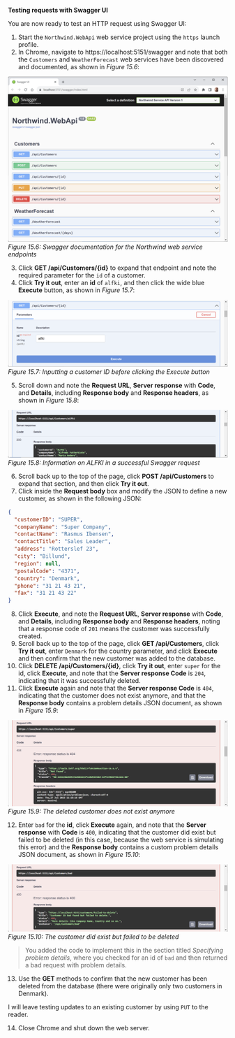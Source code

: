 **Testing requests with Swagger UI**

You are now ready to test an HTTP request using Swagger UI:
1.	Start the `Northwind.WebApi` web service project using the `https` launch profile.
2.	In Chrome, navigate to https://localhost:5151/swagger and note that both the `Customers` and `WeatherForecast` web services have been discovered and documented, as shown in *Figure 15.6*:
 
![Swagger documentation for the Northwind web service endpoints](assets/B22322_15_06.png)
*Figure 15.6: Swagger documentation for the Northwind web service endpoints*

3.	Click **GET /api/Customers/{id}** to expand that endpoint and note the required parameter for the `id` of a customer.
4.	Click **Try it out**, enter an **id** of `alfki`, and then click the wide blue **Execute** button, as shown in *Figure 15.7*:

![Inputting a customer ID before clicking the Execute button](assets/B22322_15_07.png)
*Figure 15.7: Inputting a customer ID before clicking the Execute button*

5.	Scroll down and note the **Request URL**, **Server response** with **Code**, and **Details**, including **Response body** and **Response headers**, as shown in *Figure 15.8*:

![Information on ALFKI in a successful Swagger request](assets/B22322_15_08.png)
*Figure 15.8: Information on ALFKI in a successful Swagger request*

6.	Scroll back up to the top of the page, click **POST /api/Customers** to expand that section, and then click **Try it out**.
7.	Click inside the **Request body** box and modify the JSON to define a new customer, as shown in the following JSON:
```json
{
  "customerID": "SUPER",
  "companyName": "Super Company",
  "contactName": "Rasmus Ibensen",
  "contactTitle": "Sales Leader",
  "address": "Rotterslef 23",
  "city": "Billund",
  "region": null,
  "postalCode": "4371",
  "country": "Denmark",
  "phone": "31 21 43 21",
  "fax": "31 21 43 22"
}
```

8.	Click **Execute**, and note the **Request URL**, **Server response** with **Code**, and **Details**, including **Response body** and **Response headers**, noting that a response code of `201` means the customer was successfully created.
9.	Scroll back up to the top of the page, click **GET /api/Customers**, click **Try it out**, enter `Denmark` for the country parameter, and click **Execute** and then confirm that the new customer was added to the database.
10.	Click **DELETE /api/Customers/{id}**, click **Try it out**, enter `super` for the id, click **Execute**, and note that the **Server response Code** is `204`, indicating that it was successfully deleted.
11.	Click **Execute** again and note that the **Server response Code** is `404`, indicating that the customer does not exist anymore, and that the **Response body** contains a problem details JSON document, as shown in *Figure 15.9*:

![The deleted customer does not exist anymore](assets/B22322_15_09.png)
*Figure 15.9: The deleted customer does not exist anymore*

12.	Enter `bad` for the **id**, click **Execute** again, and note that the **Server response** with **Code** is `400`, indicating that the customer did exist but failed to be deleted (in this case, because the web service is simulating this error) and the **Response body** contains a custom problem details JSON document, as shown in *Figure 15.10*:

![The customer did exist but failed to be deleted](assets/B22322_15_10.png)
*Figure 15.10: The customer did exist but failed to be deleted*

> You added the code to implement this in the section titled *Specifying problem details*, where you checked for an id of `bad` and then returned a bad request with problem details.

13.	Use the **GET** methods to confirm that the new customer has been deleted from the database (there were originally only two customers in Denmark).

I will leave testing updates to an existing customer by using `PUT` to the reader.

14.	Close Chrome and shut down the web server.
